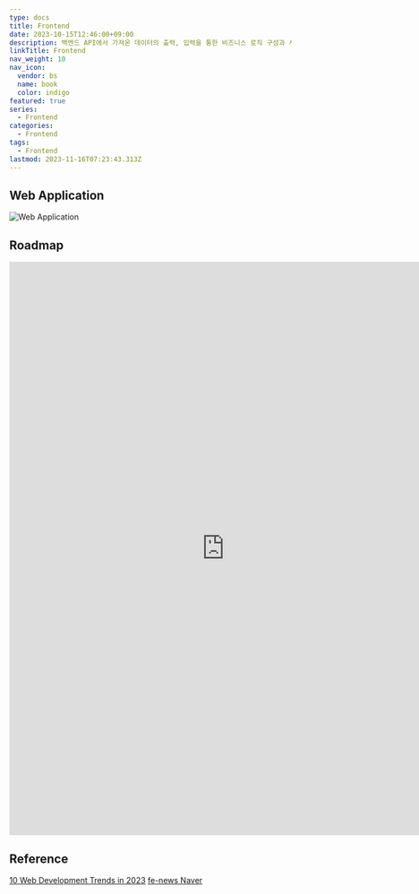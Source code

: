 ```yaml
---
type: docs
title: Frontend
date: 2023-10-15T12:46:00+09:00
description: 백엔드 API에서 가져온 데이터의 출력, 입력을 통한 비즈니스 로직 구성과 사용자와 대화하는 사용자 인터페이스 부분
linkTitle: Frontend
nav_weight: 10
nav_icon:
  vendor: bs
  name: book
  color: indigo
featured: true
series:
  - Frontend
categories:
  - Frontend
tags:
  - Frontend
lastmod: 2023-11-16T07:23:43.313Z
---
```


## Web Application

![Web Application](/frontend/web-application.png?width=1280px#center)

## Roadmap

<p align="center">
<iframe width="768" height="1024" src="https://roadmap.sh/frontend?s=652b754df43a58c923ce9d26" frameborder="0" allow="accelerometer; autoplay; encrypted-media; gyroscope; picture-in-picture" allowfullscreen></iframe>
</p>

## Reference

[10 Web Development Trends in 2023](https://ykss.netlify.app/translation/10_web_development_trends_in_2023/)
[fe-news Naver](https://github.com/naver/fe-news/tree/master/issues)
